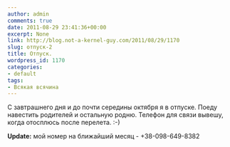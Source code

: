 ```yaml
---
author: admin
comments: true
date: 2011-08-29 23:41:36+00:00
excerpt: None
link: http://blog.not-a-kernel-guy.com/2011/08/29/1170
slug: отпуск-2
title: Отпуск.
wordpress_id: 1170
categories:
- default
tags:
- Всякая всячина
---
```


С завтрашнего дня и до почти середины октября я в отпуске. Поеду навестить родителей и остальную родню. Телефон для связи вывешу, когда отосплюсь после перелета. :-)

**Update:** мой номер на ближайший месяц - +38-098-649-8382
